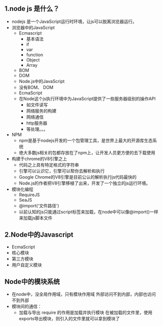 ## 1.node js 是什么？
- nodejs 是一个JavaScript运行时环境，让js可以脱离浏览器运行。
- 浏览器中的JavaScript
  - Ecmascript
    - 基本语法
    - if
    - var 
    - function
    - Object
    - Array
  - BOM
  - DOM
  - Node.js中的JavaScript
  - 没有BOM、 DOM
  - EcmaScript
  - 在Node这个js执行环境中为JavaScript提供了一些服务器级别的操作API
    - 如文件读写
    - 网络服务的构建
    - 网络通信
    - http服务器
    - 等处理。。。
- NPM
  - npm是基于nodejs开发的一个包管理工具，是世界上最大的开源库生态系统
  - 绝大多数js相关的包都存放在了npm上，让开发人员更方便的去下载使用
- 构建于chrome的V8引擎之上
  - 代码之上具有特定格式的字符串
  - 引擎可以认识它，引擎可以帮你去解析和执行
  - Google Chrome的V8引擎是目前公认的解析执行js代码最快的
  - Node.js的作者把V8引擎移植了出来，开发了一个独立的js运行环境。
- 模块化编程
  - RequireJS
  - SeaJS
  - @import('文件路径')
  - 以前认知的js只能通过script标签来加载，在node中可以像@import()一样来加载js脚本文件
## 2.Node中的Javascript
- EcmaScript
- 核心模块
- 第三方模块
- 用户自定义模块
## Node中的模块系统
  - 在node中，没全局作用域，只有模块作用域 外部访问不到内部，内部也访问不到外部
  - 模块间的通信：
    - 加载与导出
    require 的作用是加载并执行模块
    在被加载的文件里，使用exports导出模块，则引入的文件里就可以拿到模块了

